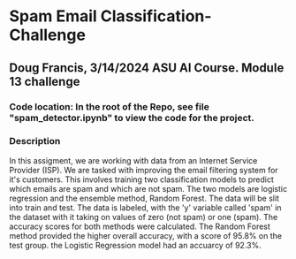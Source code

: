 # Spam Email Classification-Challenge
## Doug Francis, 3/14/2024 ASU AI Course. Module 13 challenge

### Code location: In the root of the Repo, see file "spam_detector.ipynb" to view the code for the project.

### Description

In this assigment, we are working with data from an Internet Service Provider (ISP). We are tasked with improving the email filtering system for it's customers. This involves training two classification models to predict which emails are spam and which are not spam. The two models are logistic regression and the ensemble method, Random Forest.  The data will be slit into train and test. The data is labeled, with the 'y' variable called 'spam' in the dataset with it taking on values of zero (not spam) or one (spam).  The accuracy scores for both methods were calculated. The Random Forest method provided the higher overall accuracy, with a score of 95.8% on the test group. the Logistic Regression model had an accuarcy of 92.3%.

